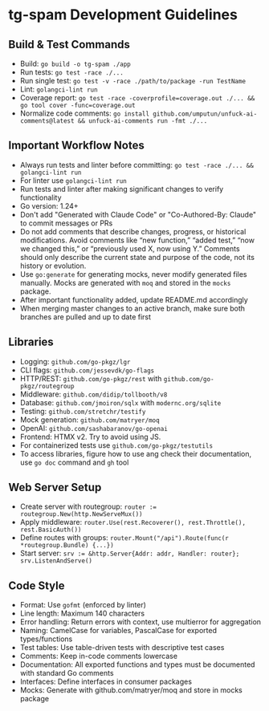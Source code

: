 # tg-spam Development Guidelines

## Build & Test Commands
- Build: `go build -o tg-spam ./app`
- Run tests: `go test -race ./...`
- Run single test: `go test -v -race ./path/to/package -run TestName`
- Lint: `golangci-lint run`
- Coverage report: `go test -race -coverprofile=coverage.out ./... && go tool cover -func=coverage.out`
- Normalize code comments: `go install github.com/umputun/unfuck-ai-comments@latest && unfuck-ai-comments run -fmt ./...`

## Important Workflow Notes
- Always run tests and linter before committing: `go test -race ./... && golangci-lint run`
- For linter use `golangci-lint run`
- Run tests and linter after making significant changes to verify functionality
- Go version: 1.24+
- Don't add "Generated with Claude Code" or "Co-Authored-By: Claude" to commit messages or PRs
- Do not add comments that describe changes, progress, or historical modifications. Avoid comments like “new function,” “added test,” “now we changed this,” or “previously used X, now using Y.” Comments should only describe the current state and purpose of the code, not its history or evolution.
- Use `go:generate` for generating mocks, never modify generated files manually. Mocks are generated with `moq` and stored in the `mocks` package.
- After important functionality added, update README.md accordingly
- When merging master changes to an active branch, make sure both branches are pulled and up to date first

## Libraries
- Logging: `github.com/go-pkgz/lgr`
- CLI flags: `github.com/jessevdk/go-flags`
- HTTP/REST: `github.com/go-pkgz/rest` with `github.com/go-pkgz/routegroup`
- Middleware: `github.com/didip/tollbooth/v8`
- Database: `github.com/jmoiron/sqlx` with `modernc.org/sqlite`
- Testing: `github.com/stretchr/testify`
- Mock generation: `github.com/matryer/moq`
- OpenAI: `github.com/sashabaranov/go-openai`
- Frontend: HTMX v2. Try to avoid using JS.
- For containerized tests use `github.com/go-pkgz/testutils`
- To access libraries, figure how to use ang check their documentation, use `go doc` command and `gh` tool

## Web Server Setup
- Create server with routegroup: `router := routegroup.New(http.NewServeMux())`
- Apply middleware: `router.Use(rest.Recoverer(), rest.Throttle(), rest.BasicAuth())`
- Define routes with groups: `router.Mount("/api").Route(func(r *routegroup.Bundle) {...})`
- Start server: `srv := &http.Server{Addr: addr, Handler: router}; srv.ListenAndServe()`

## Code Style
- Format: Use `gofmt` (enforced by linter)
- Line length: Maximum 140 characters
- Error handling: Return errors with context, use multierror for aggregation
- Naming: CamelCase for variables, PascalCase for exported types/functions
- Test tables: Use table-driven tests with descriptive test cases
- Comments: Keep in-code comments lowercase
- Documentation: All exported functions and types must be documented with standard Go comments
- Interfaces: Define interfaces in consumer packages
- Mocks: Generate with github.com/matryer/moq and store in mocks package
